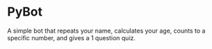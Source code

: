 # PyBot
A simple bot that repeats your name, calculates your age, counts to a specific number, and gives a 1 question quiz.
